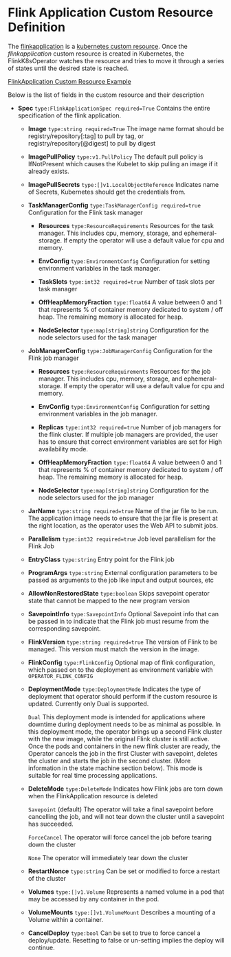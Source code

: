 # Flink Application Custom Resource Definition
The [flinkapplication](https://github.com/lyft/flinkk8soperator/blob/master/deploy/crd.yaml) is a [kubernetes custom resource](https://kubernetes.io/docs/concepts/extend-kubernetes/api-extension/custom-resources/). Once the *flinkapplication* custom resource is created in Kubernetes, the FlinkK8sOperator watches the resource and tries to move it through a series of states until the desired state is reached.

[FlinkApplication Custom Resource Example](https://github.com/lyft/flinkk8soperator/blob/master/examples/wordcount/flink-operator-custom-resource.yaml)

Below is the list of fields in the custom resource and their description

* **Spec** `type:FlinkApplicationSpec required=True`
  Contains the entire specification of the flink application.

  * **Image** `type:string required=True`
    The image name format should be registry/repository[:tag] to pull by tag, or registry/repository[@digest] to pull by digest

  * **ImagePullPolicy** `type:v1.PullPolicy`
    The default pull policy is IfNotPresent which causes the Kubelet to skip pulling an image if it already exists.

  * **ImagePullSecrets** `type:[]v1.LocalObjectReference`
    Indicates name of Secrets, Kubernetes should get the credentials from.

  * **TaskManagerConfig** `type:TaskManagerConfig required=true`
    Configuration for the Flink task manager

    * **Resources** `type:ResourceRequirements`
      Resources for the task manager. This includes cpu, memory, storage, and ephemeral-storage. If empty the operator will
      use a default value for cpu and memory.

    * **EnvConfig** `type:EnvironmentConfig`
      Configuration for setting environment variables in the task manager.

    * **TaskSlots** `type:int32 required=true`
      Number of task slots per task manager

    * **OffHeapMemoryFraction** `type:float64`
      A value between 0 and 1 that represents % of container memory dedicated to system / off heap. The
      remaining memory is allocated for heap.

    * **NodeSelector** `type:map[string]string`
      Configuration for the node selectors used for the task manager

  * **JobManagerConfig** `type:JobManagerConfig`
    Configuration for the Flink job manager

    * **Resources** `type:ResourceRequirements`
      Resources for the job manager. This includes cpu, memory, storage, and ephemeral-storage. If empty the operator will
      use a default value for cpu and memory.

    * **EnvConfig** `type:EnvironmentConfig`
      Configuration for setting environment variables in the job manager.

    * **Replicas** `type:int32 required=true`
      Number of job managers for the flink cluster. If multiple job managers are provided, the user has to ensure that
      correct environment variables are set for High availability mode.

    * **OffHeapMemoryFraction** `type:float64`
      A value between 0 and 1 that represents % of container memory dedicated to system / off heap. The
      remaining memory is allocated for heap.

    * **NodeSelector** `type:map[string]string`
      Configuration for the node selectors used for the job manager

  * **JarName** `type:string required=true`
    Name of the jar file to be run. The application image needs to ensure that the jar file is present at the right location, as
    the operator uses the Web API to submit jobs.

  * **Parallelism** `type:int32 required=true`
    Job level parallelism for the Flink Job

  * **EntryClass** `type:string`
    Entry point for the Flink job

  * **ProgramArgs** `type:string`
    External configuration parameters to be passed as arguments to the job like input and output sources, etc
    
  * **AllowNonRestoredState** `type:boolean`
    Skips savepoint operator state that cannot be mapped to the new program version  

  * **SavepointInfo** `type:SavepointInfo`
    Optional Savepoint info that can be passed in to indicate that the Flink job must resume from the corresponding savepoint.

  * **FlinkVersion** `type:string required=true`
    The version of Flink to be managed. This version must match the version in the image.

  * **FlinkConfig** `type:FlinkConfig`
    Optional map of flink configuration, which passed on to the deployment as environment variable with `OPERATOR_FLINK_CONFIG`

  * **DeploymentMode** `type:DeploymentMode`
    Indicates the type of deployment that operator should perform if the custom resource is updated. Currently only Dual is supported.

    `Dual` This deployment mode is intended for applications where downtime during deployment needs to be as minimal as possible. In this deployment mode, the operator brings up a second Flink cluster with the new image, while the original Flink cluster is still active. Once the pods and containers in the new flink cluster are ready, the Operator cancels the job in the first Cluster with savepoint, deletes the cluster and starts the job in the second cluster. (More information in the state machine section below). This mode is suitable for real time processing applications.

  * **DeleteMode** `type:DeleteMode`
    Indicates how Flink jobs are torn down when the FlinkApplication resource is deleted

    `Savepoint` (default) The operator will take a final savepoint before cancelling the job, and will not tear down the cluster until a savepoint has succeeded.

    `ForceCancel` The operator will force cancel the job before tearing down the cluster

    `None` The operator will immediately tear down the cluster

  * **RestartNonce** `type:string`
    Can be set or modified to force a restart of the cluster

  * **Volumes** `type:[]v1.Volume`
    Represents a named volume in a pod that may be accessed by any container in the pod.

  * **VolumeMounts** `type:[]v1.VolumeMount`
    Describes a mounting of a Volume within a container.
    
  * **CancelDeploy** `type:bool`
    Can be set to true to force cancel a deploy/update. Resetting to false or un-setting implies the deploy will continue.
